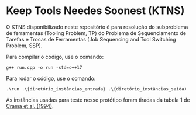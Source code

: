 # Keep Tools Needes Soonest (KTNS)

O KTNS disponibilizado neste repositório é para resolução do subproblema de ferramentas (Tooling Problem, TP) do Problema de Sequenciamento de Tarefas e Trocas de Ferramentas (Job Sequencing and Tool Switching Problem, SSP).

Para compilar o código, use o comando:

```
g++ run.cpp -o run -std=c++17
```

Para rodar o código, use o comando:

```
.\run .\{diretório_instâncias_entrada} .\{diretório_instâncias_saída)
```

As instâncias usadas para teste nesse protótipo foram tiradas da tabela 1 de [Crama et al. (1994)](https://doi.org/10.1007/BF01324874).
